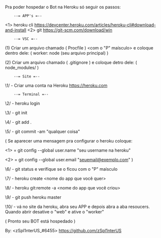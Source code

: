 Pra poder hospedar o Bot na Heroku só seguir os passos:

        --= APP's =--

<1> heroku cli <https://devcenter.heroku.com/articles/heroku-cli#download-and-install>
<2> git <https://git-scm.com/download/win>

        --= VSC =--
    
(1) Criar um arquivo chamado ( Procfile ) <com o "P" maísculo> e coloque dentro dele: ( worker: node (seu arquivo principal) )

(2) Criar um arquivo chamado ( .gitignore ) e coloque detro dele: ( node_modules/ )

        --= Site =--

\1/ - Criar uma conta na Heroku <https://heroku.com>

        --= Terminal =--

\2/ - heroku login

\3/ - git init

\4/ - git add .

\5/ - git commit -am "qualquer coisa"

( Se aparecer uma mensagem pra configurar o heroku coloque: 

<1> = git config --global user.name "seu username na heroku"

<2> = git config --global user.email "seuemail@exemplo.com" )


\6/ - git status e verifique se o <Procfile> ficou com o "P" maísculo
        
        
\7/ - heroku create <nome do app que você quer>

\8/ - heroku git:remote -a <nome do app que você criou>

\9/ - git push heroku master

\10/ - vá no site da heroku, abra seu APP e depois abra a aba resoucers. Quando abrir desative o "web" e ative o "worker"

( Pronto seu BOT está hospedado )

By: <zSpl1nterUS_#6455> <https://github.com/zSpl1nterUS>
